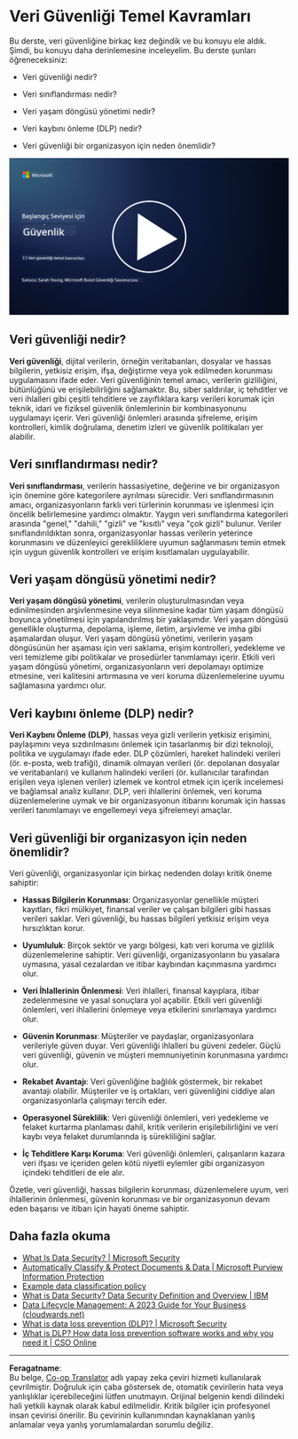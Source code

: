 <!--
CO_OP_TRANSLATOR_METADATA:
{
  "original_hash": "9703868f41dcddd5a98dea9ea6fcd94d",
  "translation_date": "2025-09-03T23:56:16+00:00",
  "source_file": "7.1 Data security key concepts.md",
  "language_code": "tr"
}
-->
# Veri Güvenliği Temel Kavramları

Bu derste, veri güvenliğine birkaç kez değindik ve bu konuyu ele aldık. Şimdi, bu konuyu daha derinlemesine inceleyelim. Bu derste şunları öğreneceksiniz:

- Veri güvenliği nedir?

- Veri sınıflandırması nedir?

- Veri yaşam döngüsü yönetimi nedir?

- Veri kaybını önleme (DLP) nedir?

- Veri güvenliği bir organizasyon için neden önemlidir?

[![Videoyu İzle](../../translated_images/7-1_placeholder.bcb1e7fdcef8c20be3172dc8b3b11f417cad164e7481b76f8a3bca4f853e1016.tr.png)](https://learn-video.azurefd.net/vod/player?id=ace39247-1690-45fb-8f99-985abcb8e423)

## Veri güvenliği nedir?

**Veri güvenliği**, dijital verilerin, örneğin veritabanları, dosyalar ve hassas bilgilerin, yetkisiz erişim, ifşa, değiştirme veya yok edilmeden korunması uygulamasını ifade eder. Veri güvenliğinin temel amacı, verilerin gizliliğini, bütünlüğünü ve erişilebilirliğini sağlamaktır. Bu, siber saldırılar, iç tehditler ve veri ihlalleri gibi çeşitli tehditlere ve zayıflıklara karşı verileri korumak için teknik, idari ve fiziksel güvenlik önlemlerinin bir kombinasyonunu uygulamayı içerir. Veri güvenliği önlemleri arasında şifreleme, erişim kontrolleri, kimlik doğrulama, denetim izleri ve güvenlik politikaları yer alabilir.

## Veri sınıflandırması nedir?

**Veri sınıflandırması**, verilerin hassasiyetine, değerine ve bir organizasyon için önemine göre kategorilere ayrılması sürecidir. Veri sınıflandırmasının amacı, organizasyonların farklı veri türlerinin korunması ve işlenmesi için öncelik belirlemesine yardımcı olmaktır. Yaygın veri sınıflandırma kategorileri arasında "genel," "dahili," "gizli" ve "kısıtlı" veya "çok gizli" bulunur. Veriler sınıflandırıldıktan sonra, organizasyonlar hassas verilerin yeterince korunmasını ve düzenleyici gerekliliklere uyumun sağlanmasını temin etmek için uygun güvenlik kontrolleri ve erişim kısıtlamaları uygulayabilir.

## Veri yaşam döngüsü yönetimi nedir?

**Veri yaşam döngüsü yönetimi**, verilerin oluşturulmasından veya edinilmesinden arşivlenmesine veya silinmesine kadar tüm yaşam döngüsü boyunca yönetilmesi için yapılandırılmış bir yaklaşımdır. Veri yaşam döngüsü genellikle oluşturma, depolama, işleme, iletim, arşivleme ve imha gibi aşamalardan oluşur. Veri yaşam döngüsü yönetimi, verilerin yaşam döngüsünün her aşaması için veri saklama, erişim kontrolleri, yedekleme ve veri temizleme gibi politikalar ve prosedürler tanımlamayı içerir. Etkili veri yaşam döngüsü yönetimi, organizasyonların veri depolamayı optimize etmesine, veri kalitesini artırmasına ve veri koruma düzenlemelerine uyumu sağlamasına yardımcı olur.

## Veri kaybını önleme (DLP) nedir?

**Veri Kaybını Önleme (DLP)**, hassas veya gizli verilerin yetkisiz erişimini, paylaşımını veya sızdırılmasını önlemek için tasarlanmış bir dizi teknoloji, politika ve uygulamayı ifade eder. DLP çözümleri, hareket halindeki verileri (ör. e-posta, web trafiği), dinamik olmayan verileri (ör. depolanan dosyalar ve veritabanları) ve kullanım halindeki verileri (ör. kullanıcılar tarafından erişilen veya işlenen veriler) izlemek ve kontrol etmek için içerik incelemesi ve bağlamsal analiz kullanır. DLP, veri ihlallerini önlemek, veri koruma düzenlemelerine uymak ve bir organizasyonun itibarını korumak için hassas verileri tanımlamayı ve engellemeyi veya şifrelemeyi amaçlar.

## Veri güvenliği bir organizasyon için neden önemlidir?

Veri güvenliği, organizasyonlar için birkaç nedenden dolayı kritik öneme sahiptir:

- **Hassas Bilgilerin Korunması**: Organizasyonlar genellikle müşteri kayıtları, fikri mülkiyet, finansal veriler ve çalışan bilgileri gibi hassas verileri saklar. Veri güvenliği, bu hassas bilgileri yetkisiz erişim veya hırsızlıktan korur.

- **Uyumluluk**: Birçok sektör ve yargı bölgesi, katı veri koruma ve gizlilik düzenlemelerine sahiptir. Veri güvenliği, organizasyonların bu yasalara uymasına, yasal cezalardan ve itibar kaybından kaçınmasına yardımcı olur.

- **Veri İhlallerinin Önlenmesi**: Veri ihlalleri, finansal kayıplara, itibar zedelenmesine ve yasal sonuçlara yol açabilir. Etkili veri güvenliği önlemleri, veri ihlallerini önlemeye veya etkilerini sınırlamaya yardımcı olur.

- **Güvenin Korunması**: Müşteriler ve paydaşlar, organizasyonlara verileriyle güven duyar. Veri güvenliği ihlalleri bu güveni zedeler. Güçlü veri güvenliği, güvenin ve müşteri memnuniyetinin korunmasına yardımcı olur.

- **Rekabet Avantajı**: Veri güvenliğine bağlılık göstermek, bir rekabet avantajı olabilir. Müşteriler ve iş ortakları, veri güvenliğini ciddiye alan organizasyonlarla çalışmayı tercih eder.

- **Operasyonel Süreklilik**: Veri güvenliği önlemleri, veri yedekleme ve felaket kurtarma planlaması dahil, kritik verilerin erişilebilirliğini ve veri kaybı veya felaket durumlarında iş sürekliliğini sağlar.

- **İç Tehditlere Karşı Koruma**: Veri güvenliği önlemleri, çalışanların kazara veri ifşası ve içeriden gelen kötü niyetli eylemler gibi organizasyon içindeki tehditleri de ele alır.

Özetle, veri güvenliği, hassas bilgilerin korunması, düzenlemelere uyum, veri ihlallerinin önlenmesi, güvenin korunması ve bir organizasyonun devam eden başarısı ve itibarı için hayati öneme sahiptir.

## Daha fazla okuma

- [What Is Data Security? | Microsoft Security](https://www.microsoft.com/en-au/security/business/security-101/what-is-data-security?WT.mc_id=academic-96948-sayoung)
- [Automatically Classify & Protect Documents & Data | Microsoft Purview Information Protection](https://youtu.be/v8LqmzBUaOo)
- [Example data classification policy](https://www.cmu.edu/data/guidelines/data-classification.html)
- [What is Data Security? Data Security Definition and Overview | IBM](https://www.ibm.com/topics/data-security)
- [Data Lifecycle Management: A 2023 Guide for Your Business (cloudwards.net)](https://www.cloudwards.net/data-lifecycle-management/)
- [What is data loss prevention (DLP)? | Microsoft Security](https://www.microsoft.com/security/business/security-101/what-is-data-loss-prevention-dlp?WT.mc_id=academic-96948-sayoung)
- [What is DLP? How data loss prevention software works and why you need it | CSO Online](https://www.csoonline.com/article/569559/what-is-dlp-how-data-loss-prevention-software-works-and-why-you-need-it.html)

---

**Feragatname**:  
Bu belge, [Co-op Translator](https://github.com/Azure/co-op-translator) adlı yapay zeka çeviri hizmeti kullanılarak çevrilmiştir. Doğruluk için çaba göstersek de, otomatik çevirilerin hata veya yanlışlıklar içerebileceğini lütfen unutmayın. Orijinal belgenin kendi dilindeki hali yetkili kaynak olarak kabul edilmelidir. Kritik bilgiler için profesyonel insan çevirisi önerilir. Bu çevirinin kullanımından kaynaklanan yanlış anlamalar veya yanlış yorumlamalardan sorumlu değiliz.
